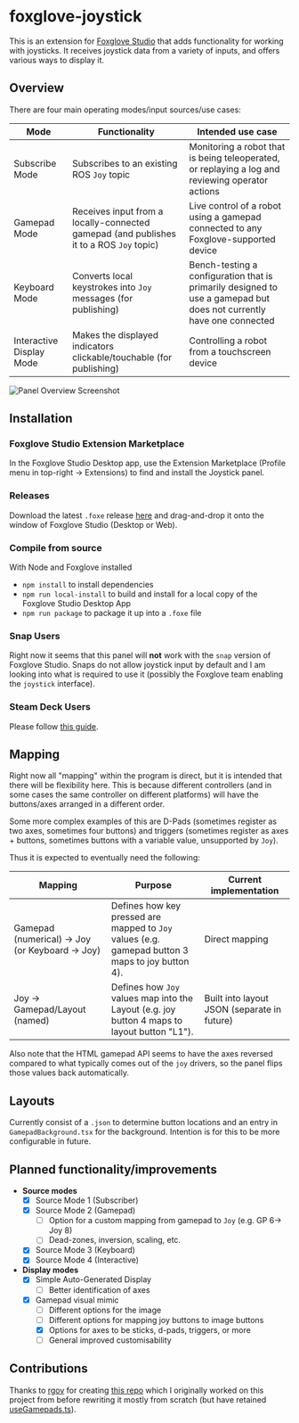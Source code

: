 # foxglove-joystick

This is an extension for [Foxglove Studio](https://github.com/foxglove/studio) that adds functionality for working with joysticks. It receives joystick data from a variety of inputs, and offers various ways to display it.

## Overview

There are four main operating modes/input sources/use cases:

| Mode | Functionality | Intended use case |
| ----- | ------ | ------ |
| Subscribe Mode | Subscribes to an existing ROS `Joy` topic | Monitoring a robot that is being teleoperated, or replaying a log and reviewing operator actions |
| Gamepad Mode | Receives input from a locally-connected gamepad (and publishes it to a ROS `Joy` topic) | Live control of a robot using a gamepad connected to any Foxglove-supported device |
| Keyboard Mode | Converts local keystrokes into `Joy` messages (for publishing) | Bench-testing a configuration that is primarily designed to use a gamepad but does not currently have one connected |
| Interactive Display Mode | Makes the displayed indicators clickable/touchable (for publishing) | Controlling a robot from a touchscreen device |

![Panel Overview Screenshot](https://github.com/joshnewans/foxglove-joystick/blob/main/docs/screenshot1.png?raw=true)

## Installation

### Foxglove Studio Extension Marketplace

In the Foxglove Studio Desktop app, use the Extension Marketplace (Profile menu in top-right -> Extensions) to find and install the Joystick panel.

### Releases

Download the latest `.foxe` release [here](https://github.com/joshnewans/foxglove-joystick/releases/latest) and drag-and-drop it onto the window of Foxglove Studio (Desktop or Web).

### Compile from source

With Node and Foxglove installed

- `npm install` to install dependencies
- `npm run local-install` to build and install for a local copy of the Foxglove Studio Desktop App
- `npm run package` to package it up into a `.foxe` file

### Snap Users

Right now it seems that this panel will **not** work with the `snap` version of Foxglove Studio. Snaps do not allow joystick input by default and I am looking into what is required to use it (possibly the Foxglove team enabling the `joystick` interface).

### Steam Deck Users

Please follow [this guide](docs/steamdeck.md).

## Mapping

Right now all "mapping" within the program is direct, but it is intended that there will be flexibility here. This is because different controllers (and in some cases the same controller on different platforms) will have the buttons/axes arranged in a different order.

Some more complex examples of this are D-Pads (sometimes register as two axes, sometimes four buttons) and triggers (sometimes register as axes + buttons, sometimes buttons with a variable value, unsupported by `Joy`).

Thus it is expected to eventually need the following:

| Mapping | Purpose | Current implementation |
| ------- | ------- | ---------------------- |
| Gamepad (numerical) -> Joy (or Keyboard -> Joy) | Defines how key pressed are mapped to `Joy` values (e.g. gamepad button 3 maps to joy button 4). | Direct mapping |
| Joy -> Gamepad/Layout (named) | Defines how `Joy` values map into the Layout (e.g. joy button 4 maps to layout button "L1"). | Built into layout JSON (separate in future) |

Also note that the HTML gamepad API seems to have the axes reversed compared to what typically comes out of the `joy` drivers, so the panel flips those values back automatically.

## Layouts

Currently consist of a `.json` to determine button locations and an entry in `GamepadBackground.tsx` for the background. Intention is for this to be more configurable in future.

## Planned functionality/improvements

- **Source modes**
  - [x] Source Mode 1 (Subscriber)
  - [x] Source Mode 2 (Gamepad)
    - [ ] Option for a custom mapping from gamepad to `Joy` (e.g. GP 6-> Joy 8)
    - [ ] Dead-zones, inversion, scaling, etc.
  - [x] Source Mode 3 (Keyboard)
  - [x] Source Mode 4 (Interactive)
- **Display modes**
  - [x] Simple Auto-Generated Display
    - [ ] Better identification of axes
  - [x] Gamepad visual mimic
    - [ ] Different options for the image
    - [ ] Different options for mapping joy buttons to image buttons
    - [x] Options for axes to be sticks, d-pads, triggers, or more
    - [ ] General improved customisability

## Contributions

Thanks to [rgov](https://github.com/rgov) for creating [this repo](https://github.com/ARMADAMarineRobotics/studio-extension-gamepad) which I originally worked on this project from before rewriting it mostly from scratch (but have retained [useGamepads.ts](src/hooks/useGamepad.ts)).
